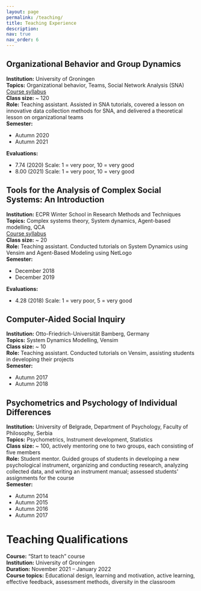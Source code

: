 ```yaml
---
layout: page
permalink: /teaching/
title: Teaching Experience
description: 
nav: true
nav_order: 6
---
```



## **Organizational Behavior and Group Dynamics**
**Institution:** University of Groningen  
**Topics:** Organizational behavior, Teams, Social Network Analysis (SNA)  
[Course syllabus](https://ocasys.rug.nl/2022-2023/catalog/course/WBIE012-05)  
**Class size:** ~ 120  
**Role:** Teaching assistant. Assisted in SNA tutorials, covered a lesson on innovative data collection methods for SNA, and delivered a theoretical lesson on organizational teams  
**Semester:** 
- Autumn 2020 
- Autumn 2021   

**Evaluations:**
  - 7.74 (2020) Scale: 1 = very poor, 10 = very good
  - 8.00 (2021) Scale: 1 = very poor, 10 = very good


## **Tools for the Analysis of Complex Social Systems: An Introduction**
**Institution:** ECPR Winter School in Research Methods and Techniques  
**Topics:** Complex systems theory, System dynamics, Agent-based modelling, QCA  
[Course syllabus](https://ecpr.eu/Events/Event/PanelDetails/8359)  
**Class size:** ~ 20  
**Role:** Teaching assistant. Conducted tutorials on System Dynamics using Vensim and Agent-Based Modeling using NetLogo  
**Semester:** 
- December 2018 
- December 2019

**Evaluations:**
  - 4.28 (2018) Scale: 1 = very poor, 5 = very good


## **Computer-Aided Social Inquiry**
**Institution:** Otto-Friedrich-Universität Bamberg, Germany  
**Topics:** System Dynamics Modelling, Vensim  
**Class size:** ~ 10  
**Role:** Teaching assistant. Conducted tutorials on Vensim, assisting students in developing their projects  
**Semester:** 
- Autumn 2017
- Autumn 2018

## **Psychometrics and Psychology of Individual Differences**
**Institution:** University of Belgrade, Department of Psychology, Faculty of Philosophy, Serbia  
**Topics:** Psychometrics, Instrument development, Statistics  
**Class size:** ~ 100, actively mentoring one to two groups, each consisting of five members  
**Role:** Student mentor. Guided groups of students in developing a new psychological instrument, organizing and conducting research, analyzing collected data, and writing an instrument manual; assessed students' assignments for the course  
**Semester:** 
- Autumn 2014
- Autumn 2015
- Autumn 2016
- Autumn 2017

# Teaching Qualifications
**Course:** “Start to teach” course  
**Institution:** University of Groningen  
**Duration:** November 2021 – January 2022  
**Course topics:** Educational design, learning and motivation, active learning, effective feedback, assessment methods, diversity in the classroom

